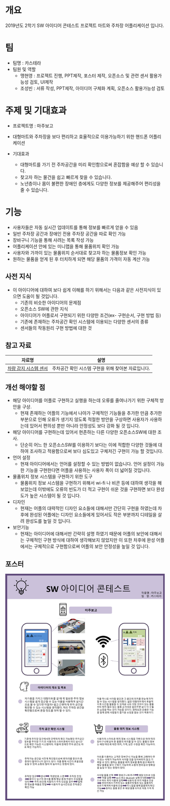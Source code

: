 # 개요
2019년도 2학기 SW 아이디어 콘테스트 프로젝트 마트와 주차장 어플리케이션 입니다.

# 팀
- 팀명 : 카스테라
- 팀원 및 역할
    - 맹현영 : 프로젝트 진행, PPT제작, 포스터 제작, 오픈소스 및 관련 센서 활용가능성 검토, UI제작
    - 조성빈 : 서류 작성, PPT제작, 아이디어 구체화 계획, 오픈소스 활용가능성 검토
    
# 주제 및 기대효과
  - 프로젝트명 : 마주보고
  - 대형마트와 주차장을 보다 편리하고 효율적으로 이용가능하기 위한 핸드폰 어플리케이션
  
  - 기대효과
    - 대형마트를 가기 전 주차공간을 미리 확인함으로써 혼잡함을 예상 할 수 있습니다.
    - 찾고자 하는 물건을 쉽고 빠르게 찾을 수 있습니다.
    - 노년층이나 몸이 불편한 장애인 층에게도 다양한 정보를 제공해주어 편리성을 줄 수 있습니다.
  
# 기능  
  - 사용자들은 자동 실시간 업데이트를 통해 정보를 빠르게 얻을 수 있음
  - 일반 주차장 공간과 장애인 전용 주차장 공간을 따로 확인 가능
  - 장바구니 기능을 통해 사려는 목록 작성 가능
  - 어플리케이션 안에 있는 미니맵을 통해 물품위치 확인 가능
  - 사용자와 가까이 있는 물품위치 순서대로 찾고자 하는 물품정보 확인 가능
  - 원하는 물품을 얻게 된 후 터치하게 되면 해당 물품의 가격이 자동 계산 가능
    
## 사전 지식
- 이 아이디어에 대하여 보다 쉽게 이해를 하기 위해서는 다음과 같은 사전지식이 있으면 도움이 될 것입니다.
  - 기존의 비슷한 아이디어의 문제점
  - 오픈소스 SW에 관한 지식
  - 아이디어가 어플로서 구현되기 위한 다양한 조건(ex- 구현순서, 구현 방법 등) 
  - 기존에 존재하는 주차공간 확인 시스템에 이용되는 다양한 센서의 종류
  - 센서들의 작동원리 구현 방법에 대한 것

## 참고 자료
자료명 | 설명
---- | ----
[차량 감지 시스템 센서](https://www.magotec.com/cardet-kr) | 주차공간 확인 시스템 구현을 위해 찾아본 자료입니다. 

## 개선 해야할 점
- 해당 아이디어를 어플로 구현하고 실행을 하는데 오류를 줄여나가기 위한 구체적 방안을 구상.
  - 현재 존재하는 어플의 기능에서 나아가 구체적인 기능들을 추가한 만큼 추가한 부분으로 인해 오류가 생기지 않도록 적절한 방안을 구상하면 사용자가 사용하는데 있어서 편의성 뿐만 아니라 안정성도 보다 강화 될 것 입니다.
- 해당 아이디어를 구현하는데 있어서 현존하는 다른 다양한 오픈소스SW에 대한 조사.
  - 단순히 어느 한 오픈소스SW를 이용하기 보다는 이에 적합한 다양한 것들에 대하여 조사하고 적용함으로써 보다 심도있고 구체저긴 구현이 가능 할 것입니다.
- 언어 설정
  - 현재 아이디어에서는 언어를 설정할 수 있는 방법이 없습니다. 언어 설정이 가능한 기능을 구현한다면 어플을 사용하는 사용자 폭이 더 넓어질 것입니다.
- 물품위치 정보 시스템을 구현하기 위한 도구
  - 물품위치 정보 시스템을 구현하기 위해서 wi-fi 나 비콘 등에 대하여 생각을 해보았는데 이밖에도 오류의 빈도가 더 적고 구현이 쉬운 것을 구현하면 보다 완성도가 높은 시스템이 될 것 입니다.
- 디자인
  - 현재는 어플의 대략적인 디자인 요소들에 대해서만 간단히 구현을 하였는데 차후에 완성된 어플에는 디자인 요소들에게 있어서도 작은 부분까지 디테일을 살려 완성도를 높일 것 입니다. 
- 보안기능
  - 현재는 아이디어에 대해서만 간략히 설명 하였기 때문에 어플의 보안에 대해서는 구체적인 구현 방식에 대하여 생각해보지 않았지만 이 또한 차후에 완성 어플에서는 구체적으로 구현함으로써 어플의 보안 안정성을 높일 것 입니다.

## 포스터
![](https://github.com/Hyeonyoung27/SW-idea/blob/master/SW%EC%95%84%EC%9D%B4%EB%94%94%EC%96%B4%20%EC%BD%98%ED%85%8C%EC%8A%A4%ED%8A%B8%20%ED%8F%AC%EC%8A%A4%ED%84%B0%20%EC%A0%9C%EC%B6%9C%EC%9A%A9.jpg?raw=true)
